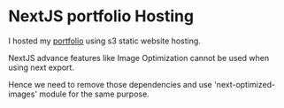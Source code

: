 # NextJS portfolio Hosting

I hosted my [portfolio](http://portfolio-9715.s3-website.ap-south-1.amazonaws.com/) using s3 static website hosting.

NextJS advance features like Image Optimization cannot be used when using next export.

Hence we need to remove those dependencies and use 'next-optimized-images' module for the same purpose.
